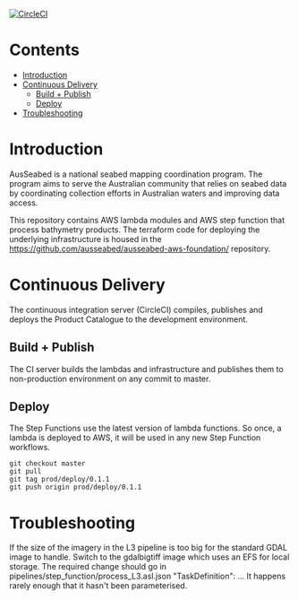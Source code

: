 [![CircleCI](https://circleci.com/gh/ausseabed/ausseabed-aws-tf-processing-pipeline.svg?style=svg&circle-token=46ef01ebd72b56ec05a514c067d23655292ac5d8)](https://circleci.com/gh/ausseabed/ausseabed-aws-tf-processing-pipeline)

<!-- omit in toc -->
# Contents
- [Introduction](#introduction)
- [Continuous Delivery](#continuous-delivery)
  - [Build + Publish](#build--publish)
  - [Deploy](#deploy)
- [Troubleshooting](#troubleshooting)

# Introduction
AusSeabed is a national seabed mapping coordination program. The program aims to serve the Australian community that relies on seabed data by coordinating collection efforts in Australian waters and improving data access. 

This repository contains AWS lambda modules and AWS step function that process bathymetry products. The terraform code for deploying the underlying infrastructure is housed in the https://github.com/ausseabed/ausseabed-aws-foundation/ repository.

# Continuous Delivery
The continuous integration server (CircleCI) compiles, publishes and deploys the Product Catalogue to the development environment. 
## Build + Publish
The CI server builds the lambdas and infrastructure and publishes them to non-production environment on any commit to master. 

## Deploy
The Step Functions use the latest version of lambda functions. So once, a lambda is deployed to AWS, it will be used in any new Step Function workflows.
```
git checkout master
git pull
git tag prod/deploy/0.1.1
git push origin prod/deploy/0.1.1
```

# Troubleshooting
If the size of the imagery in the L3 pipeline is too big for the standard GDAL image to handle. Switch to the gdalbigtiff image which uses an EFS for local storage. The required change should go in pipelines/step_function/process_L3.asl.json "TaskDefinition": ... It happens rarely enough that it hasn't been parameterised.